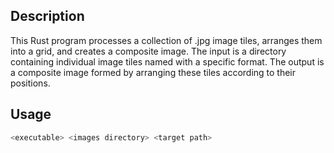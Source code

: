 ## Description

This Rust program processes a collection of .jpg image tiles, arranges them into a grid, and creates a composite image. The input is a directory containing individual image tiles named with a specific format. The output is a composite image formed by arranging these tiles according to their positions.

## Usage

```bash
<executable> <images directory> <target path>
